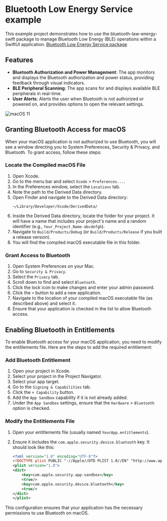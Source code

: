 
# Bluetooth Low Energy Service example

This example project demonstrates how to use the bluetooth-law-energy-swift package to manage Bluetooth Low Energy (BLE) operations within a SwiftUI application.
[Bluetooth Low Energy Service package](https://github.com/The-Igor/bluetooth-law-energy-swift)

## Features
- **Bluetooth Authorization and Power Management**: The app monitors and displays the Bluetooth authorization and power status, providing feedback through visual indicators.
- **BLE Peripheral Scanning**: The app scans for and displays available BLE peripherals in real-time.
- **User Alerts**: Alerts the user when Bluetooth is not authorized or powered on, and provides options to open the relevant settings.

 ![macOS 11](https://github.com/The-Igor/bluetooth-law-energy-swift/blob/main/img/ble_mac.png) 

## Granting Bluetooth Access for macOS

When your macOS application is not authorized to use Bluetooth, you will see a window directing you to System Preferences, Security & Privacy, and Bluetooth. To grant access, follow these steps:

### Locate the Compiled macOS File

1. Open Xcode.
2. Go to the menu bar and select `Xcode` > `Preferences...`.
3. In the Preferences window, select the `Locations` tab.
4. Note the path to the Derived Data directory.
5. Open Finder and navigate to the Derived Data directory:
   ```shell
   ~/Library/Developer/Xcode/DerivedData/
   ```
6. Inside the Derived Data directory, locate the folder for your project. It will have a name that includes your project's name and a random identifier (e.g., `Your_Project_Name-abcdefgh`).
7. Navigate to `Build/Products/Debug` (or `Build/Products/Release` if you built a release version).
8. You will find the compiled macOS executable file in this folder.

### Grant Access to Bluetooth

1. Open System Preferences on your Mac.
2. Go to `Security & Privacy`.
3. Select the `Privacy` tab.
4. Scroll down to find and select `Bluetooth`.
5. Click the lock icon to make changes and enter your admin password.
6. Click the `+` button to add a new application.
7. Navigate to the location of your compiled macOS executable file (as described above) and select it.
8. Ensure that your application is checked in the list to allow Bluetooth access.

## Enabling Bluetooth in Entitlements

To enable Bluetooth access for your macOS application, you need to modify the entitlements file. Here are the steps to add the required entitlement:

### Add Bluetooth Entitlement

1. Open your project in Xcode.
2. Select your project in the Project Navigator.
3. Select your app target.
4. Go to the `Signing & Capabilities` tab.
5. Click the `+ Capability` button.
6. Add the `App Sandbox` capability if it is not already added.
7. Under the `App Sandbox` settings, ensure that the `Hardware` > `Bluetooth` option is checked.

### Modify the Entitlements File

1. Open your entitlements file (usually named `YourApp.entitlements`).
2. Ensure it includes the `com.apple.security.device.bluetooth` key. It should look like this:

   ```xml
   <?xml version="1.0" encoding="UTF-8"?>
   <!DOCTYPE plist PUBLIC "-//Apple//DTD PLIST 1.0//EN" "http://www.apple.com/DTDs/PropertyList-1.0.dtd">
   <plist version="1.0">
   <dict>
       <key>com.apple.security.app-sandbox</key>
       <true/>
       <key>com.apple.security.device.bluetooth</key>
       <true/>
   </dict>
   </plist>
   ```

This configuration ensures that your application has the necessary permissions to use Bluetooth on macOS.
